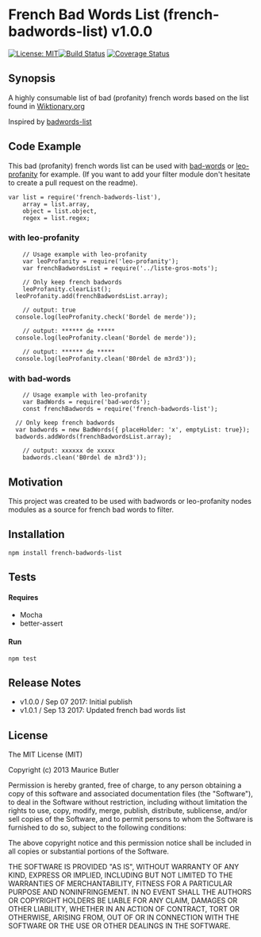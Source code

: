 # French Bad Words List (french-badwords-list) v1.0.0 

 [![License: MIT](https://img.shields.io/badge/License-MIT-blue.svg)](https://opensource.org/licenses/MIT)[![Build Status](https://travis-ci.org/darwiin/french-badwords-list.svg?branch=master)](https://travis-ci.org/darwiin/french-badwords-list) [![Coverage Status](https://coveralls.io/repos/github/darwiin/french-badwords-list/badge.svg?branch=master)](https://coveralls.io/github/darwiin/french-badwords-list?branch=master)


## Synopsis

A highly consumable list of bad (profanity) french words based on the list found in [Wiktionary.org](https://fr.wiktionary.org/w/index.php?title=Cat%C3%A9gorie:Insultes_en_fran%C3%A7ais&pageuntil=mongol+a+batteries%0Amongol+%C3%A0+batteries#mw-pages)

Inspired by [badwords-list](https://github.com/MauriceButler/badwords)

## Code Example

This bad (profanity) french words list can be used with [bad-words](https://www.npmjs.com/package/bad-words) or [leo-profanity](https://www.npmjs.com/package/leo-profanity) for example. (If you want to add your filter module don't hesitate to create a pull request on the readme).

```
var list = require('french-badwords-list'),
	array = list.array,
	object = list.object,
	regex = list.regex;
```

### with leo-profanity

```
	// Usage example with leo-profanity
	var leoProfanity = require('leo-profanity');
	var frenchBadwordsList = require('../liste-gros-mots');

	// Only keep french badwords
	leoProfanity.clearList();
  leoProfanity.add(frenchBadwordsList.array);

	// output: true
  console.log(leoProfanity.check('Bordel de merde'));

	// output: ****** de *****
  console.log(leoProfanity.clean('Bordel de merde'));

	// output: ****** de *****
  console.log(leoProfanity.clean('B0rdel de m3rd3'));
```

### with bad-words

```
	// Usage example with leo-profanity
	var BadWords = require('bad-words');
	const frenchBadwords = require('french-badwords-list');

  // Only keep french badwords
  var badwords = new BadWords({ placeHolder: 'x', emptyList: true}); 
  badwords.addWords(frenchBadwordsList.array);
  
	// output: xxxxxx de xxxxx
	badwords.clean('B0rdel de m3rd3'));
```

## Motivation

This project was created to be used with badwords or leo-profanity nodes modules as a source for french bad words to filter.

## Installation

```
npm install french-badwords-list
```

## Tests

#### Requires
- Mocha
- better-assert

#### Run
```
npm test
```

## Release Notes
- v1.0.0 / Sep 07 2017: Initial publish
- v1.0.1 / Sep 13 2017: Updated french bad words list

## License

The MIT License (MIT)

Copyright (c) 2013 Maurice Butler

Permission is hereby granted, free of charge, to any person obtaining a copy of
this software and associated documentation files (the "Software"), to deal in
the Software without restriction, including without limitation the rights to
use, copy, modify, merge, publish, distribute, sublicense, and/or sell copies of
the Software, and to permit persons to whom the Software is furnished to do so,
subject to the following conditions:

The above copyright notice and this permission notice shall be included in all
copies or substantial portions of the Software.

THE SOFTWARE IS PROVIDED "AS IS", WITHOUT WARRANTY OF ANY KIND, EXPRESS OR
IMPLIED, INCLUDING BUT NOT LIMITED TO THE WARRANTIES OF MERCHANTABILITY, FITNESS
FOR A PARTICULAR PURPOSE AND NONINFRINGEMENT. IN NO EVENT SHALL THE AUTHORS OR
COPYRIGHT HOLDERS BE LIABLE FOR ANY CLAIM, DAMAGES OR OTHER LIABILITY, WHETHER
IN AN ACTION OF CONTRACT, TORT OR OTHERWISE, ARISING FROM, OUT OF OR IN
CONNECTION WITH THE SOFTWARE OR THE USE OR OTHER DEALINGS IN THE SOFTWARE.